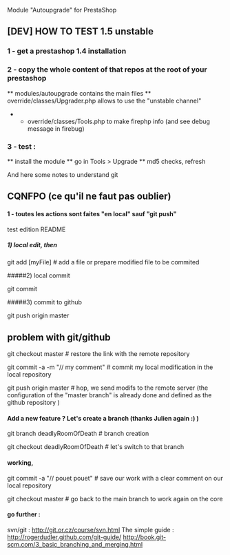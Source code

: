 Module "Autoupgrade" for PrestaShop
## [DEV] HOW TO TEST 1.5 unstable
### 1 - get a prestashop 1.4 installation
### 2 - copy the whole content of that repos at the root of your prestashop
** modules/autoupgrade contains the main files
** override/classes/Upgrader.php allows to use the "unstable channel"
*	- override/classes/Tools.php to make firephp info (and see debug message in firebug)
### 3 - test :
** install the module
** go in Tools > Upgrade
** md5 checks, refresh

And here some notes to understand git

CQNFPO (ce qu'il ne faut pas oublier)
-------

#### 1 - toutes les actions sont faites "en local" sauf "git push"

test edition README

##### 1) local edit, then

git add [myFile] # add a file or prepare modified file to be commited

#####2) local commit

git commit 

#####3) commit to github

git push origin master


 problem with git/github
-------------------------

git checkout master # restore the link with the remote repository

git commit -a -m "// my comment" # commit my local modification in the local repository

git push origin master # hop, we send modifs to the remote server (the configuration of the "master branch" is already done and defined as the github repository )


#### Add a new feature ? Let's create a branch (thanks Julien again :) )

git branch deadlyRoomOfDeath # branch creation

git checkout deadlyRoomOfDeath # let's switch to that branch

#### working, 

git commit -a "// pouet pouet" # save our work with a clear comment on our local repository

git checkout master # go back to the main branch to work again on the core


#### go further : 
svn/git : http://git.or.cz/course/svn.html
The simple guide : http://rogerdudler.github.com/git-guide/
http://book.git-scm.com/3_basic_branching_and_merging.html



